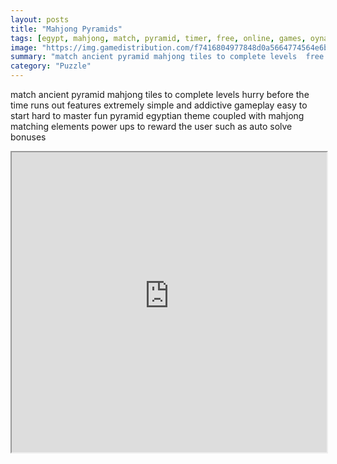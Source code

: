 ```yaml
---
layout: posts
title: "Mahjong Pyramids"
tags: [egypt, mahjong, match, pyramid, timer, free, online, games, oyna, game, free, games, play, play, games]
image: "https://img.gamedistribution.com/f7416804977848d0a5664774564e6bfc-1280x550.jpeg"
summary: "match ancient pyramid mahjong tiles to complete levels  free online games oyna game free games play play games"
category: "Puzzle"
---
```


match ancient pyramid mahjong tiles to complete levels hurry before the time runs out features extremely simple and addictive gameplay easy to start hard to master fun pyramid egyptian theme coupled with mahjong matching elements power ups to reward the user such as auto solve bonuses

<iframe width="100%" height="480px;" src="https://html5.gamedistribution.com/f7416804977848d0a5664774564e6bfc/"></iframe>